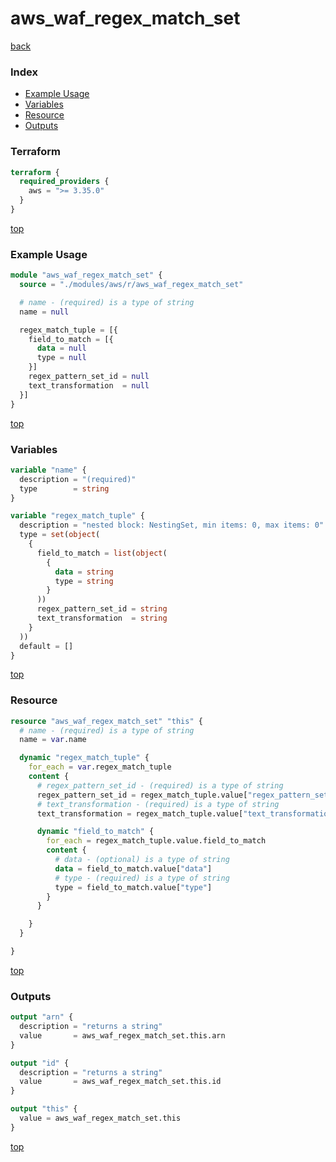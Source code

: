 # aws_waf_regex_match_set

[back](../aws.md)

### Index

- [Example Usage](#example-usage)
- [Variables](#variables)
- [Resource](#resource)
- [Outputs](#outputs)

### Terraform

```terraform
terraform {
  required_providers {
    aws = ">= 3.35.0"
  }
}
```

[top](#index)

### Example Usage

```terraform
module "aws_waf_regex_match_set" {
  source = "./modules/aws/r/aws_waf_regex_match_set"

  # name - (required) is a type of string
  name = null

  regex_match_tuple = [{
    field_to_match = [{
      data = null
      type = null
    }]
    regex_pattern_set_id = null
    text_transformation  = null
  }]
}
```

[top](#index)

### Variables

```terraform
variable "name" {
  description = "(required)"
  type        = string
}

variable "regex_match_tuple" {
  description = "nested block: NestingSet, min items: 0, max items: 0"
  type = set(object(
    {
      field_to_match = list(object(
        {
          data = string
          type = string
        }
      ))
      regex_pattern_set_id = string
      text_transformation  = string
    }
  ))
  default = []
}
```

[top](#index)

### Resource

```terraform
resource "aws_waf_regex_match_set" "this" {
  # name - (required) is a type of string
  name = var.name

  dynamic "regex_match_tuple" {
    for_each = var.regex_match_tuple
    content {
      # regex_pattern_set_id - (required) is a type of string
      regex_pattern_set_id = regex_match_tuple.value["regex_pattern_set_id"]
      # text_transformation - (required) is a type of string
      text_transformation = regex_match_tuple.value["text_transformation"]

      dynamic "field_to_match" {
        for_each = regex_match_tuple.value.field_to_match
        content {
          # data - (optional) is a type of string
          data = field_to_match.value["data"]
          # type - (required) is a type of string
          type = field_to_match.value["type"]
        }
      }

    }
  }

}
```

[top](#index)

### Outputs

```terraform
output "arn" {
  description = "returns a string"
  value       = aws_waf_regex_match_set.this.arn
}

output "id" {
  description = "returns a string"
  value       = aws_waf_regex_match_set.this.id
}

output "this" {
  value = aws_waf_regex_match_set.this
}
```

[top](#index)